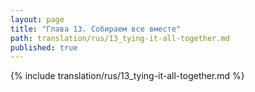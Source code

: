 ```yaml
---
layout: page
title: "Глава 13. Собираем все вместе"
path: translation/rus/13_tying-it-all-together.md
published: true
---
```


{% include translation/rus/13_tying-it-all-together.md %}
